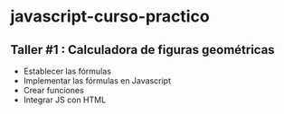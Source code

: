 # javascript-curso-practico

## Taller #1 : Calculadora de figuras geométricas

- Establecer las fórmulas
- Implementar las fórmulas en Javascript
- Crear funciones
- Integrar JS con HTML
